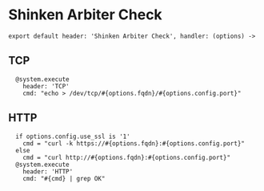 
# Shinken Arbiter Check

    export default header: 'Shinken Arbiter Check', handler: (options) ->

## TCP

      @system.execute
        header: 'TCP'
        cmd: "echo > /dev/tcp/#{options.fqdn}/#{options.config.port}"

## HTTP

      if options.config.use_ssl is '1'
        cmd = "curl -k https://#{options.fqdn}:#{options.config.port}"
      else
        cmd = "curl http://#{options.fqdn}:#{options.config.port}"
      @system.execute
        header: 'HTTP'
        cmd: "#{cmd} | grep OK"
